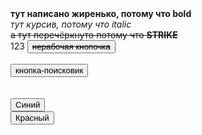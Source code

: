 <html>
<b>тут написано жиренько, потому что bold</b> <br>
<i>тут курсив, потому что italic</i><br>
<strike>а тут перечёркнуто потому что <b>STRIKE</b> </strike><br>
123
<button> <strike>нерабочая кнопочка</strike> </button> <br> <br>
<button onclick="window.location.href='www.ya.ru';"> кнопка-поисковик</button> <br><br><br>
<button onclick="window.location.href='https://nailsrussia.github.io/';> nails</button>




<button onclick="changeColor('blue')" class="blue"> Синий </button> <br>
<button onclick="changeColor('red')" class="blue"> Красный </button>





</html>

